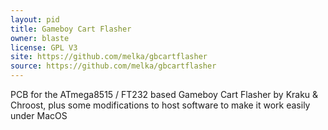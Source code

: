 ```yaml
---
layout: pid
title: Gameboy Cart Flasher
owner: blaste
license: GPL V3
site: https://github.com/melka/gbcartflasher
source: https://github.com/melka/gbcartflasher
---
```

PCB for the ATmega8515 / FT232 based Gameboy Cart Flasher by Kraku & Chroost, plus some modifications to host software to make it work easily under MacOS